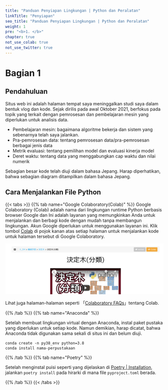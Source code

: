 ```yaml
---
title: "Panduan Penyiapan Lingkungan | Python dan Peralatan"
linkTitle: "Penyiapan"
seo_title: "Panduan Penyiapan Lingkungan | Python dan Peralatan"
weight: 1
pre: "<b>1. </b>"
chapter: true
not_use_colab: true
not_use_twitter: true
---
```

# Bagian 1
## Pendahuluan

Situs web ini adalah halaman tempat saya meninggalkan studi saya dalam bentuk vlog dan kode.
Sejak dirilis pada awal Oktober 2021, berfokus pada topik yang terkait dengan pemrosesan dan pembelajaran mesin yang diperlukan untuk analisis data.

- Pembelajaran mesin: bagaimana algoritme bekerja dan sistem yang sebenarnya telah saya jalankan.
- Pra-pemrosesan data: tentang pemrosesan data/pra-pemrosesan berbagai jenis data
- Metrik evaluasi: tentang pemilihan model dan evaluasi kinerja model
- Deret waktu: tentang data yang menggabungkan cap waktu dan nilai numerik

Sebagian besar kode telah diuji dalam bahasa Jepang. Harap diperhatikan, bahwa sebagian diagram ditampilkan dalam bahasa Jepang.

## Cara Menjalankan File Python

{{< tabs >}}
{{% tab name="Google Colaboratory(Colab)" %}}
Google Colaboratory (Colab) adalah nama dari lingkungan runtime Python berbasis browser Google dan
Ini adalah layanan yang memungkinkan Anda untuk menjalankan dan berbagi kode dengan mudah tanpa membangun lingkungan. Akun Google diperlukan untuk menggunakan layanan ini.
Klik tombol <a href="#" class="btn colab-btn-border in-text-button">Colab</a> di pojok kanan atas setiap halaman untuk menjalankan kode untuk halaman tersebut di Google Colaboratory.

![](2022-03-30-20-15-24.png)

Lihat juga halaman-halaman seperti 「[Colaboratory FAQs](https://research.google.com/colaboratory/faq.html?hl=id)」tentang Colab.

{{% /tab %}}
{{% tab name="Anaconda" %}}

Setelah membuat lingkungan virtual dengan Anaconda, instal paket pustaka yang diperlukan untuk setiap kode.
Namun demikian, harap dicatat, bahwa Anaconda tidak digunakan sama sekali di situs ini dan belum diuji.

```
conda create -n py38_env python=3.8
conda install nama-perpustakaan
```

{{% /tab %}}
{{% tab name="Poetry" %}}

Setelah menginstal puisi seperti yang dijelaskan di [Poetry | Installation](https://python-poetry.org/docs/), jalankan `poetry install` pada hirarki di mana file `pyproject.toml` berada.

{{% /tab %}}
{{< /tabs >}}
